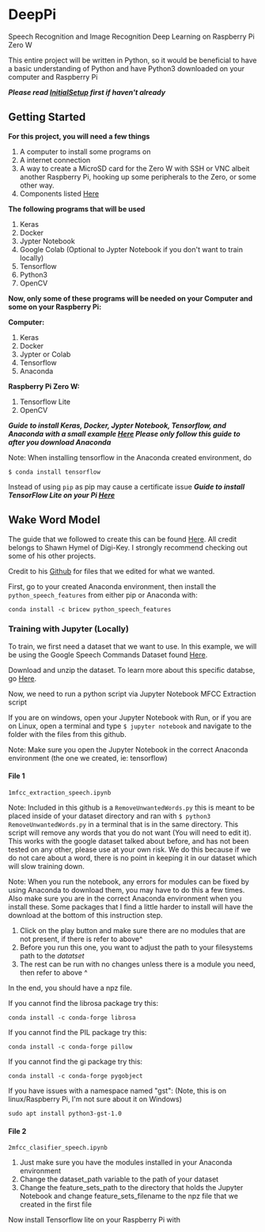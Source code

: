 # DeepPi
Speech Recognition and Image Recognition Deep Learning on Raspberry Pi Zero W

This entire project will be written in Python, so it would be beneficial to have a basic understanding of Python and have Python3 downloaded on your computer and Raspberry Pi

***Please read [InitialSetup](https://github.com/michealcarac/DeepPi/blob/main/InitialSetup.md) first if haven't already***


## Getting Started
**For this project, you will need a few things**
1. A computer to install some programs on
2. A internet connection
3. A way to create a MicroSD card for the Zero W with SSH or VNC albeit another Raspberry Pi, hooking up some peripherals to the Zero, or some other way.
4. Components listed [Here](https://docs.google.com/spreadsheets/d/1M7MrT1gzgztbvuXfkKRB7sXJfgQoq0oRnmKZJjNunso/edit?usp=sharing)

**The following programs that will be used**
1. Keras
2. Docker
3. Jypter Notebook
4. Google Colab (Optional to Jypter Notebook if you don't want to train locally)
5. Tensorflow
6. Python3
7. OpenCV

**Now, only some of these programs will be needed on your Computer and some on your Raspberry Pi:**

**Computer:**
1. Keras
2. Docker
3. Jypter or Colab
4. Tensorflow
5. Anaconda

**Raspberry Pi Zero W:**
1. Tensorflow Lite
2. OpenCV

***Guide to install Keras, Docker, Jypter Notebook, Tensorflow, and Anaconda with a small example [Here](https://www.digikey.com/en/maker/projects/getting-started-with-machine-learning-using-tensorflow-and-keras/0746640deea84313998f5f95c8206e5b) Please only follow this guide to after you download Anaconda***

Note: When installing tensorflow in the Anaconda created environment, do 
```
$ conda install tensorflow
```
Instead of using ```pip``` as pip may cause a certificate issue
***Guide to install TensorFlow Lite on your Pi [Here](https://www.tensorflow.org/lite/guide/python)***

## Wake Word Model

The guide that we followed to create this can be found [Here](https://www.digikey.com/en/maker/projects/tensorflow-lite-tutorial-part-1-wake-word-feature-extraction/54e1ce8520154081a58feb301ef9d87a). All credit belongs to Shawn Hymel of Digi-Key. I strongly recommend checking out some of his other projects. 

Credit to his [Github](https://github.com/ShawnHymel/tflite-speech-recognition) for files that we edited for what we wanted. 

First, go to your created Anaconda environment, then install the ```python_speech_features``` from either pip or Anaconda with:
```
conda install -c bricew python_speech_features
```
### Training with Jupyter (Locally)
To train, we first need a dataset that we want to use. In this example, we will be using the Google Speech Commands Dataset found [Here](https://storage.cloud.google.com/download.tensorflow.org/data/speech_commands_v0.02.tar.gz).

Download and unzip the dataset. To learn more about this specific databse, go [Here](https://github.com/tensorflow/docs/blob/master/site/en/r1/tutorials/sequences/audio_recognition.md).

Now, we need to run a python script via Jupyter Notebook MFCC Extraction script

If you are on windows, open your Jupyter Notebook with Run, or if you are on Linux, open a terminal and type ```$ jupyter notebook``` and navigate to the folder with the files from this github.

Note: Make sure you open the Jupyter Notebook in the correct Anaconda environment (the one we created, ie: tensorflow)
#### File 1 
```
1mfcc_extraction_speech.ipynb
```
Note: Included in this github is a ```RemoveUnwantedWords.py``` this is meant to be placed inside of your dataset directory and ran with ```$ python3 RemoveUnwantedWords.py``` in a terminal that is in the same directory. This script will remove any words that you do not want (You will need to edit it). This works with the google dataset talked about before, and has not been tested on any other, please use at your own risk. We do this because if we do not care about a word, there is no point in keeping it in our dataset which will slow training down.  

Note: When you run the notebook, any errors for modules can be fixed by using Anaconda to download them, you may have to do this a few times. Also make sure you are in the correct Anaconda environment when you install these. Some packages that I find a little harder to install will have the download at the bottom of this instruction step.

1. Click on the play button and make sure there are no modules that are not present, if there is refer to above^
2. Before you run this one, you want to adjust the path to your filesystems path to the *datatset*
3. The rest can be run with no changes unless there is a module you need, then refer to above ^

In the end, you should have a npz file. 

If you cannot find the librosa package try this:
```
conda install -c conda-forge librosa
```
If you cannot find the PIL package try this:
```
conda install -c conda-forge pillow
```
If you cannot find the gi package try this:
```
conda install -c conda-forge pygobject
```
If you have issues with a namespace named "gst": (Note, this is on linux/Raspberry Pi, I'm not sure about it on Windows)
```
sudo apt install python3-gst-1.0
```
#### File 2
```
2mfcc_clasifier_speech.ipynb
```
1. Just make sure you have the modules installed in your Anaconda environment
2. Change the dataset_path variable to the path of your dataset
3. Change the feature_sets_path to the directory that holds the Jupyter Notebook and change feature_sets_filename to the npz file that we created in the first file 




Now install Tensorflow lite on your Raspberry Pi with
